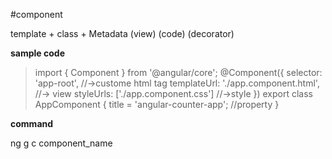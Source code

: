 #component

template + class + Metadata
(view)    (code)    (decorator)


**sample code**

>import { Component } from '@angular/core';
>@Component({
>  selector: 'app-root',                      //->custome html tag
>  templateUrl: './app.component.html',        //-> view
>  styleUrls: ['./app.component.css']          //->style
>})
>export class AppComponent {
>  title = 'angular-counter-app';               //property
>}
>

**command**

ng g c component_name

